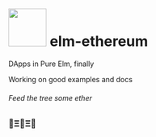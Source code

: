 # <img src="https://cdn.rawgit.com/cmditch/elm-etherum/rewrite/elm-ethereum-logo.svg" width="75"> elm-ethereum

DApps in Pure Elm, finally

Working on good examples and docs

###### Feed the tree some ether

### 🌳Ξ🌳Ξ🌳

